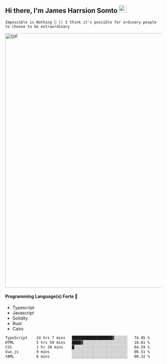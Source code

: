 ## Hi there, I'm James Harrsion Somto <img src="https://media.giphy.com/media/hvRJCLFzcasrR4ia7z/giphy.gif" width="25px">

`Impossible is Nothing 🚀 || I think it's possible for ordinary people to choose to be extraordinary`

 
<img align="center" alt="GIF" src="https://github.com/Gapur/Gapur/blob/master/coding.gif?raw=true" width="818px" height="818px" />


#### Programming Language(s) Forte 🚀
- Typescript
- Javascript
- Solidity
- Rust
- Cairo



<!--START_SECTION:waka-->

```txt
TypeScript    24 hrs 7 mins   ██████████████████▓░░░░░░   74.95 %
HTML          5 hrs 59 mins   ████▓░░░░░░░░░░░░░░░░░░░░   18.61 %
CSS           1 hr 28 mins    █░░░░░░░░░░░░░░░░░░░░░░░░   04.59 %
Vue.js        9 mins          ░░░░░░░░░░░░░░░░░░░░░░░░░   00.51 %
YAML          6 mins          ░░░░░░░░░░░░░░░░░░░░░░░░░   00.32 %
```

<!--END_SECTION:waka-->
<br />
<br />
<br />







